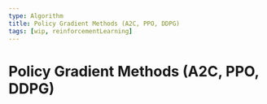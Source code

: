 ```yaml
---
type: Algorithm
title: Policy Gradient Methods (A2C, PPO, DDPG)
tags: [wip, reinforcementLearning]
---
```


# Policy Gradient Methods (A2C, PPO, DDPG)


